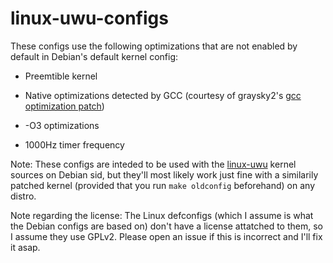 # linux-uwu-configs

These configs use the following optimizations that are not enabled by default in Debian's default kernel config:

* Preemtible kernel

* Native optimizations detected by GCC (courtesy of graysky2's [gcc optimization patch](https://github.com/graysky2/kernel_gcc_patch))

* -O3 optimizations

* 1000Hz timer frequency

Note: These configs are inteded to be used with the [linux-uwu](https://github.com/mikoxyz/linux-uwu) kernel sources on Debian sid, but they'll most likely work just fine with a similarily patched kernel (provided that you run ``make oldconfig`` beforehand) on any distro.

Note regarding the license: The Linux defconfigs (which I assume is what the Debian configs are based on) don't have a license attatched to them, so I assume they use GPLv2. Please open an issue if this is incorrect and I'll fix it asap.
